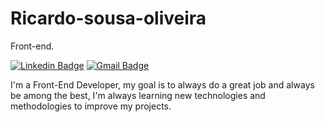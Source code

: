 # Ricardo-sousa-oliveira

Front-end.

[![Linkedin Badge](https://img.shields.io/badge/-Ricardo%20Sousa-6633cc?style=flat-square&logo=Linkedin&logoColor=white&link=https://www.linkedin.com/in/ricardo-sousa-oliveira/)](https://www.linkedin.com/in/ricardo-sousa-oliveira/)
[![Gmail Badge](https://img.shields.io/badge/-ricardo.br.pi@gmail.com-6633cc?style=flat-square&logo=Gmail&logoColor=white&link=mailto:ricardo.br.pi@gmail.com)](mailto:ricardo.br.pi@gmail.com)

I'm a Front-End Developer, my goal is to always do a great job and always be among the best, I'm always learning new technologies and methodologies to improve my projects.